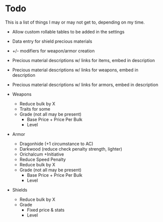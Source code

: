 # Todo
This is a list of things I may or may not get to, depending on my time.

- Allow custom rollable tables to be added in the settings
- Data entry for shield precious materials
- +/- modifiers for weapon/armor creation

- Precious material descriptions w/ links for items, embed in description
- Precious material descriptions w/ links for weapons, embed in description
- Precious material descriptions w/ links for armors, embed in description

- Weapons
  - Reduce bulk by X
  - Traits for some
  - Grade (not all may be present)
    - Base Price + Price Per Bulk
    - Level
    
- Armor
  - Dragonhide (+1 circumstance to AC)
  - Darkwood (reduce check penalty strength, lighter)
  - Orichalcum +Initiative
  - Reduce Speed Penalty
  - Reduce bulk by X
  - Grade (not all may be present)
    - Base Price + Price Per Bulk
    - Level
    
- Shields
  - Reduce bulk by X
  - Grade
    - Fixed price & stats
    - Level
